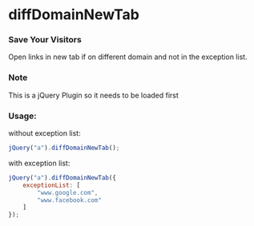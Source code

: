 # diffDomainNewTab

### Save Your Visitors
Open links in new tab if on different domain and not in the exception list.

### Note
This is a jQuery Plugin so it needs to be loaded first

### Usage:
  without exception list:

```js
jQuery("a").diffDomainNewTab();
```
  with exception list:
```js
jQuery("a").diffDomainNewTab({
    exceptionList: [
        "www.google.com",
        "www.facebook.com"
    ]
});
```
